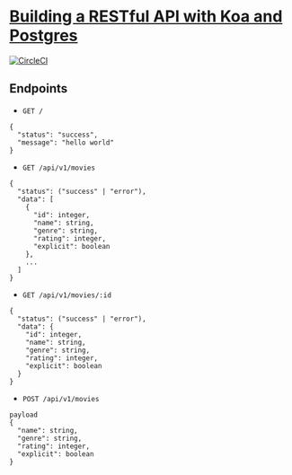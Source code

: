 # [Building a RESTful API with Koa and Postgres](http://mherman.org/blog/2017/08/23/building-a-restful-api-with-koa-and-postgres/#.WiyYzR2nFhF)

[![CircleCI](https://circleci.com/gh/figarrido/learningKoa.svg?style=svg)](https://circleci.com/gh/figarrido/learningKoa)

## Endpoints
* `GET /`

```
{
  "status": "success",
  "message": "hello world"
}
```

* `GET /api/v1/movies`

```
{
  "status": ("success" | "error"),
  "data": [
    {
      "id": integer,
      "name": string,
      "genre": string,
      "rating": integer,
      "explicit": boolean
    },
    ...
  ]
}
```

* `GET /api/v1/movies/:id`

```
{
  "status": ("success" | "error"),
  "data": {
    "id": integer,
    "name": string,
    "genre": string,
    "rating": integer,
    "explicit": boolean
  }
}
```

* `POST /api/v1/movies`

```
payload
{
  "name": string,
  "genre": string,
  "rating": integer,
  "explicit": boolean
}
``` 